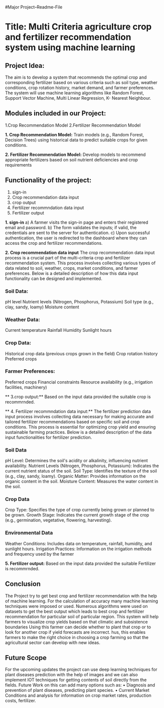 #Major Project–Readme-File
# Title: Multi Criteria agriculture crop and fertilizer recommendation system using machine learning

## Project Idea:
The aim is to develop a system that recommends the optimal crop and corresponding fertilizer based on various criteria such as soil type, weather conditions, crop rotation history, market demand, and farmer preferences. The system will use machine learning algorithms like Random Forest, Support Vector Machine, Multi Linear Regression, K- Nearest Neighbour.

## Modules included in our Project:
   1.Crop Recommendation Model
   2.Fertilizer Recommendation Model
   
**1. Crop Recommendation Model:**
    Train models (e.g., Random Forest, Decision Trees) using historical data to predict suitable crops for given conditions.
    
**2. Fertilizer Recommendation Model:**
    Develop models to recommend appropriate fertilizers based on soil nutrient deficiencies and crop requirements

## Functionality of the project:
   1. sign-in
   2. Crop recommendation data input
   3. crop output
   4. Fertilizer recommndation data input
   5. Fertilizer output

      
**1. sign-in**
  a) A farmer visits the sign-in page and enters their registered email and password.
  b) The form validates the inputs; if valid, the credentials are sent to the server for authentication.
  c) Upon successful authentication, the user is redirected to the dashboard where they can access the crop and fertilizer recommendations.

 **2. Crop recommendation data input**
 The crop recommendation data input process is a crucial part of the multi-criteria crop and fertilizer recommendation system. This process involves collecting 
 various types of data related to soil, weather, crops, market conditions, and farmer preferences. Below is a detailed description of how this data input functionality can be designed and implemented.
### Soil Data:
   pH level
   Nutrient levels (Nitrogen, Phosphorus, Potassium)
   Soil type (e.g., clay, sandy, loamy)
   Moisture content
### Weather Data:
   Current temperature
   Rainfall
   Humidity
   Sunlight hours
### Crop Data:
  Historical crop data (previous crops grown in the field)
  Crop rotation history
  Preferred crops
### Farmer Preferences:
  Preferred crops
  Financial constraints
  Resource availability (e.g., irrigation facilities, machinery)

  ** 3.crop output:**
  Based on the input data provided the suitable crop is recommrnded.

  ** 4. Fertilizer recommndation data input:**
  The fertilizer prediction data input process involves collecting data necessary for making accurate and tailored fertilizer recommendations based on specific 
 soil and crop conditions. This process is essential for optimizing crop yield and ensuring sustainable farming practices. Below is a detailed description of the 
 data input functionalities for fertilizer prediction.
  ###  Soil Data
 pH Level: Determines the soil's acidity or alkalinity, influencing nutrient availability.
 Nutrient Levels (Nitrogen, Phosphorus, Potassium): Indicates the current nutrient status of the soil.
Soil Type: Identifies the texture of the soil (e.g., clay, sandy, loamy).
 Organic Matter: Provides information on the organic content in the soil.
Moisture Content: Measures the water content in the soil.
###  Crop Data
Crop Type: Specifies the type of crop currently being grown or planned to be grown.
 Growth Stage: Indicates the current growth stage of the crop (e.g., germination, vegetative, flowering, harvesting).
###  Environmental Data
Weather Conditions: Includes data on temperature, rainfall, humidity, and sunlight hours.
Irrigation Practices: Information on the irrigation methods and frequency used by the farmer

   **5. Fertilizer output:**
         Based on the input data provided the suitable Fertilizer is recommrnded.

## Conclusion
The Project try to get best crop and fertilizer recommendation with the help of machine learning. For the calculation of accuracy many machine learning techniques were imposed or used. Numerous algorithms were used on datasets to get the best output which leads to best crop and fertilizer recommendation for particular soil of particular region. This system will help farmers to visualize crop yields based on that climatic and subsistence boundaries Using this farmer can decide whether to plant that crop or to look for another crop if yield forecasts are incorrect. hus, this enables farmers to make the right choice in choosing a crop farming so that the agricultural sector can develop with new ideas.

## Future Scope
For the upcoming updates the project can use deep learning techniques for plant diseases prediction with the help of images and we can also implement IOT techniques for getting contents of soil directly from the fields. Future Work on this can add many options such as:
• Diagnosis and prevention of plant diseases, predicting plant species.
• Current Market Conditions and analysis for information on crop market rates, production costs, fertilizer.
